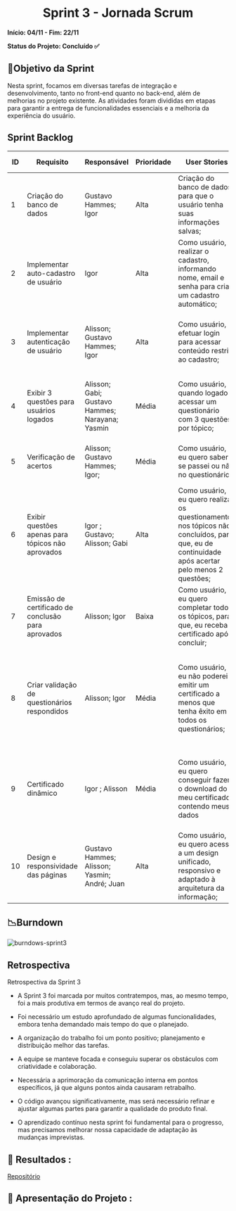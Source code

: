 <h1 align="center"> Sprint 3 - Jornada Scrum </h1>

**Início: 04/11 - Fim: 22/11**

**Status do Projeto: Concluído ✅**

<span id="objetivo">
  
## 📌Objetivo da Sprint
Nesta sprint, focamos em diversas tarefas de integração e desenvolvimento, tanto no front-end quanto no back-end, além de melhorias no projeto existente. As atividades foram divididas em etapas para garantir a entrega de funcionalidades essenciais e a melhoria da experiência do usuário.
<br>

## Sprint Backlog

| ID | Requisito          | Responsável | Prioridade | User Stories                                                 | Pontuação | Definition of Done                                           |
|----|--------------------|-------------|------------|-------------------------------------------------------------|-----------|-------------------------------------------------------------|
| 1  | Criação do banco de dados    |   Gustavo Hammes; Igor      | Alta       | Criação do banco de dados para que o usuário tenha suas informações salvas; | 13 | Criar tabelas para consumo e armazenamento dos dados do usuário |
| 2  | Implementar auto-cadastro de usuário    |  Igor       | Alta       | Como usuário, realizar o cadastro, informando nome, email e senha para criar um cadastro automático; | 5 | Criar página de cadastro com cabeçalho, campos input, botão de envio e link para login. |
| 3  | Implementar autenticação de usuário    | Alisson; Gustavo Hammes; Igor        | Alta       | Como usuário, efetuar login para acessar conteúdo restrito ao cadastro; | 5 | Criar página de login com cabeçalho, campos input, botão de envio e link para cadastro. |
| 4  | Exibir 3 questões para usuários logados    | Alisson; Gabi; Gustavo Hammes; Narayana; Yasmin        | Média       | Como usuário, quando logado acessar um questionário com 3 questões por tópico; | 5 | Criar página de questionário com navegação lateral, título, texto, opções de resposta e botão enviar. |
| 5  | Verificação de acertos    | Alisson; Gustavo Hammes; Igor;         | Média       | Como usuário, eu quero saber se passei ou não no questionário; | 5 | Criar validação de respostas através do js e do banco de dados.|
| 6  | Exibir questões apenas para tópicos não aprovados    |  Igor ; Gustavo; Alisson; Gabi       | Alta       | Como usuário, eu quero realizar os questionamentos nos tópicos não concluídos, para que, eu de continuidade após acertar pelo menos 2 questões; | 5 | Configurar lógica para exibir questões de tópicos incompletos; ajustar para acesso após 2 acertos.|
| 7  | Emissão de certificado de conclusão para aprovados    |  Alisson; Igor        | Baixa       | Como usuário, eu quero completar todos os tópicos, para que, eu receba o certificado após concluir; | 5 | Criar página de certificado com cabeçalho, imagem, botão para imprimir, e link para perfil do usuário. |
| 8  | Criar validação de questionários respondidos | Alisson; Igor        | Média       | Como usuário, eu não poderei emitir um certificado a menos que tenha êxito em todos os questionários; | 2 | Desenvolver uma validação que verifica se todos os questionários foram respondidos através do localStorage, js e banco de dados. |
| 9  | Certificado dinâmico | Igor ; Alisson        | Média       | Como usuário, eu quero conseguir fazer o download do meu certificado contendo meus dados | 2 | Criação do certificado de forma dinâmica, mostrando o nome do usuário e disponível para download em pdf. |
| 10  | Design e responsividade das páginas | Gustavo Hammes; Alisson; Yasmin; André; Juan | Alta       | Como usuário, eu quero acesso a um design unificado, responsivo e adaptado à arquitetura da informação; | 8 | Criar estilos CSS para cada página, com foco em responsividade e alinhamento à arquitetura de informação. |



## 📉Burndown

![burndows-sprint3](https://github.com/user-attachments/assets/62f36bfd-18d6-48c4-9550-564154bda56d)


## Retrospectiva

Retrospectiva da Sprint 3

* A Sprint 3 foi marcada por muitos contratempos, mas, ao mesmo tempo, foi a mais produtiva em termos de avanço real do projeto.
  
* Foi necessário um estudo aprofundado de algumas funcionalidades, embora tenha demandado mais tempo do que o planejado.
  
* A organização do trabalho foi um ponto positivo; planejamento e distribuição melhor das tarefas.
  
* A equipe se manteve focada e conseguiu superar os obstáculos com criatividade e colaboração.
  
* Necessária a aprimoração da comunicação interna em pontos específicos, já que alguns pontos ainda causaram retrabalho.
  
* O código avançou significativamente, mas será necessário refinar e ajustar algumas partes para garantir a qualidade do produto final.
  
* O aprendizado contínuo nesta sprint foi fundamental para o progresso, mas precisamos melhorar nossa capacidade de adaptação às mudanças imprevistas.
  

## 🔗 Resultados :

[Repositório](https://github.com/alissonfatec/ABP---22-11-24) 

## 🎥 Apresentação do Projeto :

<br>
